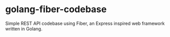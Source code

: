 # golang-fiber-codebase
Simple REST API codebase using Fiber, an Express inspired web framework written in Golang.
